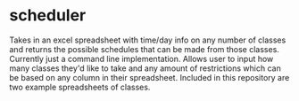 # scheduler
Takes in an excel spreadsheet with time/day info on any number of classes and returns the possible schedules that can be made from those classes. Currently just a command line implementation. Allows user to input how many classes they'd like to take and any amount of restrictions which can be based on any column in their spreadsheet. Included in this repository are two example spreadsheets of classes.
